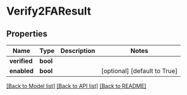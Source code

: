 # Verify2FAResult


## Properties
Name | Type | Description | Notes
------------ | ------------- | ------------- | -------------
**verified** | **bool** |  | 
**enabled** | **bool** |  | [optional] [default to True]

[[Back to Model list]](../README.md#documentation-for-models) [[Back to API list]](../README.md#documentation-for-api-endpoints) [[Back to README]](../README.md)


